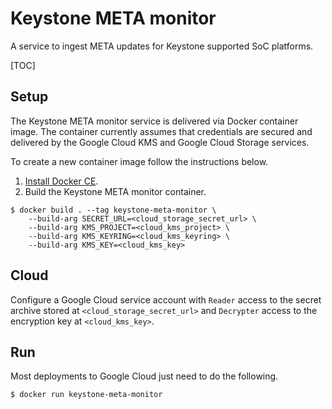 # Keystone META monitor

A service to ingest META updates for Keystone supported SoC platforms.

[TOC]

## Setup

The Keystone META monitor service is delivered via Docker container image. The
container currently assumes that credentials are secured and delivered by the
Google Cloud KMS and Google Cloud Storage services.

To create a new container image follow the instructions below.

1. [Install Docker CE](https://www.docker.com/products/docker-engine).
2. Build the Keystone META monitor container.
  ```shell
  $ docker build . --tag keystone-meta-monitor \
      --build-arg SECRET_URL=<cloud_storage_secret_url> \
      --build-arg KMS_PROJECT=<cloud_kms_project> \
      --build-arg KMS_KEYRING=<cloud_kms_keyring> \
      --build-arg KMS_KEY=<cloud_kms_key>
```

## Cloud

Configure a Google Cloud service account with `Reader` access to the secret
archive stored at `<cloud_storage_secret_url>` and `Decrypter` access to the
encryption key at `<cloud_kms_key>`.

## Run

Most deployments to Google Cloud just need to do the following.

```shell
$ docker run keystone-meta-monitor
```
